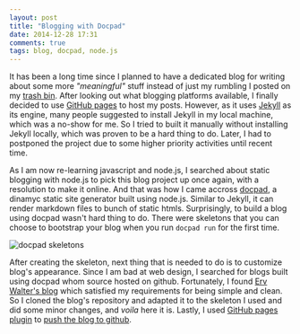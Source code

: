 ```yaml
---
layout: post
title: "Blogging with Docpad"
date: 2014-12-28 17:31
comments: true
tags: blog, docpad, node.js
---
```


It has been a long time since I planned to have a dedicated blog for 
writing about some more _"meaningful"_ stuff instead of just
my rumbling I posted on my [trash bin](http://noval78.wordpress.com). 
After looking out what blogging platforms available, I finally decided 
to use [GitHub pages](https://pages.github.com/) 
to host my posts. However, as it uses [Jekyll](https://github.com/jekyll/jekyll)
as its engine, many people suggested to install Jekyll in my local machine, which
was a no-show for me. So I tried to built it 
manually without installing Jekyll locally, which was proven to be a 
hard thing to do. Later, I had to postponed the project
due to some higher priority activities until recent time.

<!-- Read more -->

As I am now re-learning javascript and node.js, I searched about static 
blogging with node.js to pick this blog project up once again, with a resolution 
to make it online. And that was how I came accross
[docpad](http://docpad.org), a dinamyc static site generator built 
using node.js. Similar to Jekyll, it can render markdown files to 
bunch of static htmls. Surprisingly, to build a blog using docpad wasn't hard 
thing to do. There were skeletons that you can choose
to bootstrap your blog when you run `docpad run` for the first time.

![docpad skeletons][skeletons]

After creating the skeleton, next thing that is needed to do is to 
customize blog's appearance. Since I am bad at web design, I searched 
for blogs built using 
docpad whom source hosted on github. Fortunately, I found
[Erv Walter's blog](http://www.ewal.net) which satisfied my 
requirements for being simple and clean. So I cloned the blog's repository
and adapted it to the skeleton I used and did some minor changes, 
and _voila_ here it is. Lastly, I
used [GitHub pages plugin](https://docpad.org/plugin/ghpages)
to [push the blog to github](http://seethroughtrees.github.io/posts/github-pages-with-docpad/).

[skeletons]: /images/docpad-run-skeleton.png